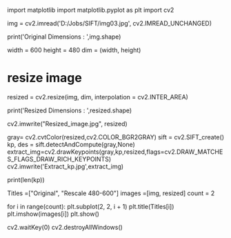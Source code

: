 import matplotlib
import matplotlib.pyplot as plt
import cv2
 
img = cv2.imread('D:/Jobs/SIFT/img03.jpg', cv2.IMREAD_UNCHANGED)
 
print('Original Dimensions : ',img.shape)
 
width = 600
height = 480
dim = (width, height)
 
# resize image
resized = cv2.resize(img, dim, interpolation = cv2.INTER_AREA)
 
print('Resized Dimensions : ',resized.shape)
 
cv2.imwrite("Resized_image.jpg", resized)

gray= cv2.cvtColor(resized,cv2.COLOR_BGR2GRAY)
sift = cv2.SIFT_create()
kp, des = sift.detectAndCompute(gray,None)
extract_img=cv2.drawKeypoints(gray,kp,resized,flags=cv2.DRAW_MATCHES_FLAGS_DRAW_RICH_KEYPOINTS)
cv2.imwrite('Extract_kp.jpg',extract_img)

print(len(kp))


Titles =["Original", "Rescale 480-600"]
images =[img, resized]
count = 2

for i in range(count):
    plt.subplot(2, 2, i + 1)
    plt.title(Titles[i])
    plt.imshow(images[i])
plt.show()

cv2.waitKey(0)
cv2.destroyAllWindows()
